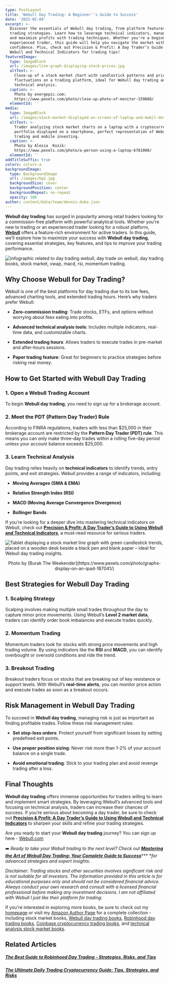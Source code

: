 ```yaml
---
type: PostLayout
title: 'Webull Day Trading: A Beginner''s Guide to Success'
date: '2025-02-09'
excerpt: >-
  Discover the essentials of Webull day trading, from platform features to
  trading strategies. Learn how to leverage technical indicators, manage risk,
  and maximize profits with trading techniques. Whether you're a beginner or an
  experienced trader, this guide will help you navigate the market with
  confidence. Plus, check out Precision & Profit: A Day Trader’s Guide to Using
  Webull and Technical Indicators for trading tips!
featuredImage:
  type: ImageBlock
  url: /images/line-graph-displaying-stock-prices.jpg
  altText: >-
    Close-up of a stock market chart with candlestick patterns and price
    fluctuations on a trading platform, ideal for Webull day trading and
    technical analysis.
  caption: >-
    Photo by energepic.com:
    https://www.pexels.com/photo/close-up-photo-of-monitor-159888/
  elementId: ''
media:
  type: ImageBlock
  url: /images/stock-market-displayed-on-screen-of-laptop-and-mobil-device.jpg
  altText: >-
    Trader analyzing stock market charts on a laptop with a cryptocurrency
    portfolio displayed on a smartphone, perfect representation of Webull day
    trading and mobile investing.
  caption: >-
    Photo by Alesia  Kozik:
    https://www.pexels.com/photo/a-person-using-a-laptop-6781008/
  elementId: ''
addTitleSuffix: true
colors: colors-a
backgroundImage:
  type: BackgroundImage
  url: /images/bg2.jpg
  backgroundSize: cover
  backgroundPosition: center
  backgroundRepeat: no-repeat
  opacity: 100
author: content/data/team/dennis-duke.json
---
```

**Webull day trading** has surged in popularity among retail traders looking for a commission-free platform with powerful analytical tools. Whether you're new to trading or an experienced trader looking for a robust platform, [**Webull**](https://en.wikipedia.org/wiki/Webull) offers a feature-rich environment for active traders. In this guide, we’ll explore how to maximize your success with **Webull day trading**, covering essential strategies, key features, and tips to improve your trading performance.

![infographic related to day trading webull, day trade on webull, day trading books, stock market, vwap, macd, rsi, momentum trading.](/images/infographic%20related%20to%20day%20trading%20webull,%20day%20trade%20on%20webull.png)

## Why Choose Webull for Day Trading?

Webull is one of the best platforms for day trading due to its low fees, advanced charting tools, and extended trading hours. Here’s why traders prefer Webull:

*   **Zero-commission trading**: Trade stocks, ETFs, and options without worrying about fees eating into profits.

*   **Advanced technical analysis tools**: Includes multiple indicators, real-time data, and customizable charts.

*   **Extended trading hours**: Allows traders to execute trades in pre-market and after-hours sessions.

*   **Paper trading feature**: Great for beginners to practice strategies before risking real money.

## How to Get Started with Webull Day Trading

### 1. Open a Webull Trading Account

To begin **Webull day trading**, you need to sign up for a brokerage account.

### 2. Meet the PDT (Pattern Day Trader) Rule

According to FINRA regulations, traders with less than $25,000 in their brokerage account are restricted by the **Pattern Day Trader (PDT) rule**. This means you can only make three-day trades within a rolling five-day period unless your account balance exceeds $25,000.

### 3. Learn Technical Analysis

Day trading relies heavily on **technical indicators** to identify trends, entry points, and exit strategies. Webull provides a range of indicators, including:

*   **Moving Averages (SMA & EMA)**

*   **Relative Strength Index (RSI)**

*   **MACD (Moving Average Convergence Divergence)**

*   **Bollinger Bands**

If you’re looking for a deeper dive into mastering technical indicators on Webull, check out [**Precision & Profit: A Day Trader’s Guide to Using Webull and Technical Indicators**](https://www.amazon.com/Precision-Profit-Traders-Technical-Indicators/dp/B0DRCMSKMR/ref=sr_1_1?dib=eyJ2IjoiMSJ9.GSJl_-IRTaezye1Y-QhufSiwCdk6xOnD5FVXhS6pjGvTQRuE1IrhOx9HlqFJJ3K_V975NYl7lQpWlSFoKT9iR_GZCclaB7jw0N9HGlyniftHy0Q1tTzIBz-ujQanJWrmRNH4HxoreGarL28Lgblhvh25dp89ss8nDY-nXMYvoEOUNlMHknHnG_KJr8ijoT2XRBh4M36Co9qLPwvX71Tk5eFreJTsAg4kWgAyvtII9EM.wS-ol2OvEcMbddosKvE62xCTcSNrQTmFqPhw0yRmIDU\&dib_tag=se\&keywords=webull\&qid=1739154931\&sr=8-1), a must-read resource for serious traders.

![Tablet displaying a stock market line graph with green candlestick trends, placed on a wooden desk beside a black pen and blank paper – ideal for Webull day trading insights.](/images/line-graph-representing-the-stock-market-picture-for-webull-day-trading-blog.jpg)

<div style="text-align: center">Photo by [Burak The Weekender](https://www.pexels.com/photo/graphs-display-on-an-ipad-187041/)</div>

## Best Strategies for Webull Day Trading

### 1. Scalping Strategy

Scalping involves making multiple small trades throughout the day to capture minor price movements. Using Webull’s **Level 2 market data**, traders can identify order book imbalances and execute trades quickly.

### 2. Momentum Trading

Momentum traders look for stocks with strong price movements and high trading volume. By using indicators like the **RSI** and **MACD**, you can identify overbought or oversold conditions and ride the trend.

### 3. Breakout Trading

Breakout traders focus on stocks that are breaking out of key resistance or support levels. With Webull’s **real-time alerts**, you can monitor price action and execute trades as soon as a breakout occurs.

## Risk Management in Webull Day Trading

To succeed in **Webull day trading**, managing risk is just as important as finding profitable trades. Follow these risk management rules:

*   **Set stop-loss orders**: Protect yourself from significant losses by setting predefined exit points.

*   **Use proper position sizing**: Never risk more than 1-2% of your account balance on a single trade.

*   **Avoid emotional trading**: Stick to your trading plan and avoid revenge trading after a loss.

## Final Thoughts

**Webull day trading** offers immense opportunities for traders willing to learn and implement smart strategies. By leveraging Webull’s advanced tools and focusing on technical analysis, traders can increase their chances of success. If you’re serious about becoming a day trader, be sure to check out [**Precision & Profit: A Day Trader’s Guide to Using Webull and Technical Indicators**](https://www.amazon.com/Precision-Profit-Traders-Technical-Indicators/dp/B0DRCMSKMR/ref=sr_1_1?dib=eyJ2IjoiMSJ9.GSJl_-IRTaezye1Y-QhufSiwCdk6xOnD5FVXhS6pjGvTQRuE1IrhOx9HlqFJJ3K_V975NYl7lQpWlSFoKT9iR_GZCclaB7jw0N9HGlyniftHy0Q1tTzIBz-ujQanJWrmRNH4HxoreGarL28Lgblhvh25dp89ss8nDY-nXMYvoEOUNlMHknHnG_KJr8ijoT2XRBh4M36Co9qLPwvX71Tk5eFreJTsAg4kWgAyvtII9EM.wS-ol2OvEcMbddosKvE62xCTcSNrQTmFqPhw0yRmIDU\&dib_tag=se\&keywords=webull\&qid=1739154931\&sr=8-1) to sharpen your skills and refine your trading strategies.

Are you ready to start your **Webull day trading** journey? You can sign up here - [Webull.com](https://www.webull.com/)

➡️ *Ready to take your Webull trading to the next level? Check out* [***Mastering the Art of Webull Day Trading: Your Complete Guide to Success***](https://3d-it.net/blog/webull-day-trading-guide-success)\*\*\* \**for advanced strategies and expert insights.*

*Disclaimer: Trading stocks and other securities involves significant risk and is not suitable for all investors. The information provided in this article is for educational purposes only and should not be considered financial advice. Always conduct your own research and consult with a licensed financial professional before making any investment decisions. I am not affiliated with Webull I just like their platform for trading.*

If you're interested in exploring more books, be sure to check out my [homepage](https://3d-it.net) or visit my [Amazon Author Page](https://www.amazon.com/stores/author/B0DVQSM1Q8) for a complete collection - including stock market books, [Webull day trading books](https://www.amazon.com/Precision-Profit-Traders-Technical-Indicators/dp/B0DRCMSKMR/ref=tmm_pap_swatch_0), [Robinhood day trading books](https://www.amazon.com/Stock-Trading-Robinhood-Strategies-Management/dp/B0DRT92WVF/ref=asc_df_B0DRT92WVF?mcid=565141ffaafe30ea8aa367c653e2cb02\&hvocijid=9658103877480528358-B0DRT92WVF-\&hvexpln=73\&tag=hyprod-20\&linkCode=df0\&hvadid=721245378154\&hvpos=\&hvnetw=g\&hvrand=9658103877480528358\&hvpone=\&hvptwo=\&hvqmt=\&hvdev=c\&hvdvcmdl=\&hvlocint=\&hvlocphy=9031412\&hvtargid=pla-2281435176898\&psc=1), [Coinbase cryptocurrency trading books](https://www.amazon.com/Trading-Coinbase-beginners-guide-Cryptocurrency/dp/B0DSC3VGZR), and [technical analysis stock market books](https://www.amazon.com/Stock-Market-Charts-Made-Simple/dp/B0F22N8JCW/?_encoding=UTF8\&pd_rd_w=B940H\&content-id=amzn1.sym.bc3ba8d1-5076-4ab7-9ba8-a5c6211e002d\&pf_rd_p=bc3ba8d1-5076-4ab7-9ba8-a5c6211e002d\&pf_rd_r=131-2752451-6933739\&pd_rd_wg=FKXwl\&pd_rd_r=dcf4eb22-5f6e-4ff4-8f5e-e9a6c358a24c\&ref_=aufs_ap_sc_dsk).

## Related Articles

##### [**The Best Guide to Robinhood Day Trading - Strategies, Risks, and Tips**](https://3d-it.net/blog/robinhood-day-trading)

##### [**The Ultimate Daily Trading Cryptocurrency Guide: Tips, Strategies, and Risks**](https://3d-it.net/blog/daily-trading-cryptocurrency-guide)


